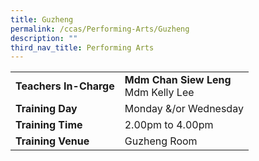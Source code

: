 ```yaml
---
title: Guzheng
permalink: /ccas/Performing-Arts/Guzheng
description: ""
third_nav_title: Performing Arts
---
```



| | |
| --- | ---|
| **Teachers In-Charge** |**Mdm Chan Siew Leng**<br>Mdm Kelly Lee
|**Training Day**|Monday &/or Wednesday
|**Training Time**|2.00pm to 4.00pm
|**Training Venue**|Guzheng Room